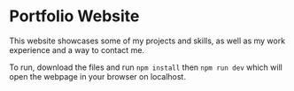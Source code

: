 # Portfolio Website

This website showcases some of my projects and skills, as well as my work experience and a way to contact me.

To run, download the files and run `npm install` then `npm run dev` which will open the webpage in your browser on localhost.

